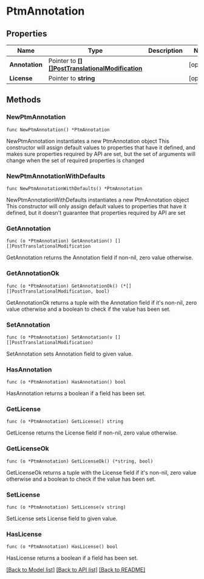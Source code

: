 # PtmAnnotation

## Properties

Name | Type | Description | Notes
------------ | ------------- | ------------- | -------------
**Annotation** | Pointer to [**[][]PostTranslationalModification**]([]PostTranslationalModification.md) |  | [optional] 
**License** | Pointer to **string** |  | [optional] 

## Methods

### NewPtmAnnotation

`func NewPtmAnnotation() *PtmAnnotation`

NewPtmAnnotation instantiates a new PtmAnnotation object
This constructor will assign default values to properties that have it defined,
and makes sure properties required by API are set, but the set of arguments
will change when the set of required properties is changed

### NewPtmAnnotationWithDefaults

`func NewPtmAnnotationWithDefaults() *PtmAnnotation`

NewPtmAnnotationWithDefaults instantiates a new PtmAnnotation object
This constructor will only assign default values to properties that have it defined,
but it doesn't guarantee that properties required by API are set

### GetAnnotation

`func (o *PtmAnnotation) GetAnnotation() [][]PostTranslationalModification`

GetAnnotation returns the Annotation field if non-nil, zero value otherwise.

### GetAnnotationOk

`func (o *PtmAnnotation) GetAnnotationOk() (*[][]PostTranslationalModification, bool)`

GetAnnotationOk returns a tuple with the Annotation field if it's non-nil, zero value otherwise
and a boolean to check if the value has been set.

### SetAnnotation

`func (o *PtmAnnotation) SetAnnotation(v [][]PostTranslationalModification)`

SetAnnotation sets Annotation field to given value.

### HasAnnotation

`func (o *PtmAnnotation) HasAnnotation() bool`

HasAnnotation returns a boolean if a field has been set.

### GetLicense

`func (o *PtmAnnotation) GetLicense() string`

GetLicense returns the License field if non-nil, zero value otherwise.

### GetLicenseOk

`func (o *PtmAnnotation) GetLicenseOk() (*string, bool)`

GetLicenseOk returns a tuple with the License field if it's non-nil, zero value otherwise
and a boolean to check if the value has been set.

### SetLicense

`func (o *PtmAnnotation) SetLicense(v string)`

SetLicense sets License field to given value.

### HasLicense

`func (o *PtmAnnotation) HasLicense() bool`

HasLicense returns a boolean if a field has been set.


[[Back to Model list]](../README.md#documentation-for-models) [[Back to API list]](../README.md#documentation-for-api-endpoints) [[Back to README]](../README.md)



